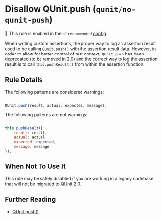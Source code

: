 # Disallow QUnit.push (`qunit/no-qunit-push`)

💼 This rule is enabled in the ✅ `recommended` [config](https://github.com/platinumazure/eslint-plugin-qunit/blob/master/README.md#configurations).

<!-- end auto-generated rule header -->

When writing custom assertions, the proper way to log an assertion result
used to be calling `QUnit.push()` with the assertion result data. However, in
order to allow for better control of test context, `QUnit.push` has been
deprecated (to be removed in 2.0) and the correct way to log the assertion
result is to call `this.pushResult()` from within the assertion function.

## Rule Details

The following patterns are considered warnings:

```js

QUnit.push(result, actual, expected, message);

```

The following patterns are not warnings:

```js

this.pushResult({
    result: result,
    actual: actual,
    expected: expected,
    message: message
});

```

## When Not To Use It

This rule may be safely disabled if you are working in a legacy codebase that
will not be migrated to QUnit 2.0.

## Further Reading

* [QUnit.push()](https://api.qunitjs.com/extension/QUnit.push/)
